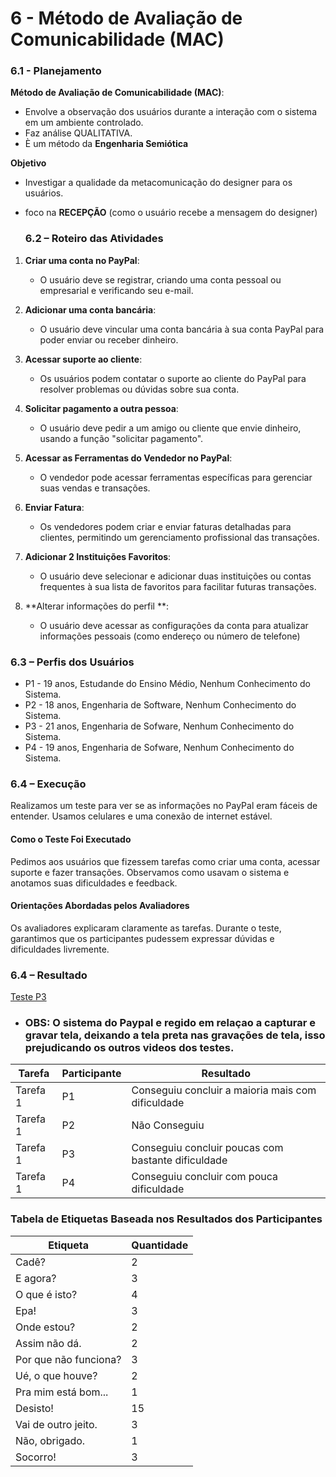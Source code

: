 # 6 - Método de Avaliação de Comunicabilidade (MAC)

### 6.1 -  Planejamento

**Método de Avaliação de Comunicabilidade (MAC)**:
- Envolve a observação dos usuários durante a interação com o sistema em um ambiente controlado.
- Faz análise QUALITATIVA.
- È um método da **Engenharia Semiótica**

**Objetivo**
- Investigar a qualidade da metacomunicação do designer para os usuários.
- foco na **RECEPÇÃO** (como o usuário recebe a mensagem do designer)

  ### 6.2 – Roteiro das Atividades
1. **Criar uma conta no PayPal**:
   - O usuário deve se registrar, criando uma conta pessoal ou empresarial e verificando seu e-mail.

2. **Adicionar uma conta bancária**:
   - O usuário deve vincular uma conta bancária à sua conta PayPal para poder enviar ou receber dinheiro.

3. **Acessar suporte ao cliente**:
   - Os usuários podem contatar o suporte ao cliente do PayPal para resolver problemas ou dúvidas sobre sua conta.

4. **Solicitar pagamento a outra pessoa**:
   - O usuário deve pedir a um amigo ou cliente que envie dinheiro, usando a função "solicitar pagamento".

5. **Acessar as Ferramentas do Vendedor no PayPal**:
   - O vendedor pode acessar ferramentas específicas para gerenciar suas vendas e transações.

6. **Enviar Fatura**:
   - Os vendedores podem criar e enviar faturas detalhadas para clientes, permitindo um gerenciamento profissional das transações.

7. **Adicionar 2 Instituições Favoritos**:
   - O usuário deve selecionar e adicionar duas instituições ou contas frequentes à sua lista de favoritos para facilitar futuras transações.

8. **Alterar informações do perfil **:
   - O usuário deve acessar as configurações da conta para atualizar informações pessoais (como endereço ou número de telefone)
  
### 6.3 – Perfis dos Usuários
- P1 - 19 anos, Estudande do Ensino Médio, Nenhum Conhecimento do Sistema.
- P2 - 18 anos, Engenharia de Software, Nenhum Conhecimento do Sistema.
- P3 - 21 anos, Engenharia de Sofware, Nenhum Conhecimento do Sistema.
- P4 - 19 anos, Engenharia de Sofware, Nenhum Conhecimento do Sistema.
  

### 6.4 – Execução
Realizamos um teste para ver se as informações no PayPal eram fáceis de entender. Usamos celulares e uma conexão de internet estável.

#### Como o Teste Foi Executado
Pedimos aos usuários que fizessem tarefas como criar uma conta, acessar suporte e fazer transações. Observamos como usavam o sistema e anotamos suas dificuldades e feedback.

#### Orientações Abordadas pelos Avaliadores
Os avaliadores explicaram claramente as tarefas. Durante o teste, garantimos que os participantes pudessem expressar dúvidas e dificuldades livremente.

### 6.4 – Resultado
[Teste P3](https://drive.google.com/file/d/1Pe5pZMi7hxmNnMdmF3v_tFIZVohUuQXy/view?usp=drive_link)
- ### OBS: O sistema do Paypal e regido em relaçao a capturar e gravar tela, deixando a tela preta nas gravações de tela, isso prejudicando os outros videos dos testes.


| **Tarefa** | **Participante** | **Resultado**                                                       |
|------------|------------------|---------------------------------------------------------------------|
| Tarefa 1   | P1               | Conseguiu concluir a maioria mais com dificuldade                    |
| Tarefa 1   | P2               | Não Conseguiu                                                       |
| Tarefa 1   | P3               | Conseguiu concluir poucas com bastante dificuldade                  |
| Tarefa 1   | P4               | Conseguiu concluir com pouca dificuldade                            |

### Tabela de Etiquetas Baseada nos Resultados dos Participantes

| **Etiqueta**                | **Quantidade** |
|-----------------------------|----------------|
| Cadê?                       | 2              |
| E agora?                    | 3              |
| O que é isto?               | 4              |
| Epa!                        | 3              |
| Onde estou?                 | 2              |
| Assim não dá.               | 2              |
| Por que não funciona?       | 3              |
| Ué, o que houve?            | 2              |
| Pra mim está bom...         | 1              |
| Desisto!                    | 15             |
| Vai de outro jeito.         | 3              |
| Não, obrigado.              | 1              |
| Socorro!                    | 3              |
